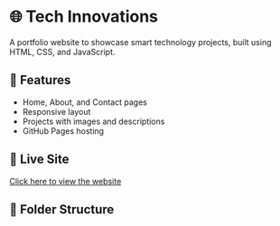 # 🌐 Tech Innovations

A portfolio website to showcase smart technology projects, built using HTML, CSS, and JavaScript.

## 🔧 Features
- Home, About, and Contact pages
- Responsive layout
- Projects with images and descriptions
- GitHub Pages hosting

## 🚀 Live Site
[Click here to view the website](https://yourusername.github.io/tech-innovations)

## 📁 Folder Structure
